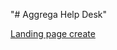 "# Aggrega Help Desk"

[Landing page create](https://github.com/AGGREGA/help-desk/wiki/Landing-page)

